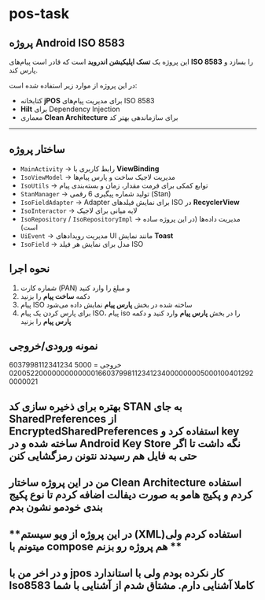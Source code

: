 # pos-task
## پروژه Android ISO 8583

این پروژه یک **تسک اپلیکیشن اندروید** است که قادر است پیام‌های **ISO 8583** را بسازد و پارس کند.  

در این پروژه از موارد زیر استفاده شده است:  
- کتابخانه **jPOS** برای مدیریت پیام‌های ISO 8583  
- **Hilt** برای Dependency Injection  
- معماری **Clean Architecture** برای سازماندهی بهتر کد  

---

## ساختار پروژه

- `MainActivity` → رابط کاربری با **ViewBinding**  
- `IsoViewModel` → مدیریت لاجیک ساخت و پارس پیام‌ها  
- `IsoUtils` → توابع کمکی برای فرمت مقدار، زمان و بسته‌بندی پیام  
- `StanManager` → تولید شماره پیگیری 6 رقمی (Stan)  
- `IsoFieldAdapter` → Adapter برای نمایش فیلدهای ISO در **RecyclerView**  
- `IsoInteractor` → لایه میانی برای لاجیک  
- `IsoRepository` / `IsoRepositoryImpl` → مدیریت داده‌ها (در این پروژه ساده است)  
- `UiEvent` → مدیریت رویدادهای UI مانند نمایش **Toast**  
- `IsoField` → مدل برای نمایش هر فیلد ISO 

## نحوه اجرا
1. شماره کارت (PAN) و مبلغ را وارد کنید
2. دکمه **ساخت پیام** را بزنید
3. پیام ISO ساخته شده در بخش **پارس پیام** نمایش داده می‌شود
4. برای پارس کردن یک پیام ISO، پیام iso را در بخش **پارس پیام** وارد کنید و دکمه **پارس پیام** را بزنید


## نمونه ورودی/خروجی
6037998112341234
5000
خروجی = 020052200000000000001660379981123412340000000050001004012920000021 



## **بهتره برای ذخیره سازی کد STAN به جای SharedPreferences از EncryptedSharedPreferences استفاده کرد و key ساخته شده و در Android Key Store نگه داشت تا اگر حتی به فایل هم رسیدند نتونن رمزگشایی کنن**
## **من در این پروژه ساختار  Clean Architecture استفاده کردم و پکیج هامو به صورت دیفالت اضافه کردم تا نوع پکیج بندی خودمو نشون بدم**
## **در این پروژه از ویو سیستم (XML)استفاده کردم ولی میتونم با compose هم پروژه رو بزنم ** 
## **و در اخر من با jpos کار نکرده بودم ولی با استاندارد Iso8583 کاملا آشنایی دارم. مشتاق شدم از آشنایی با شما** 
